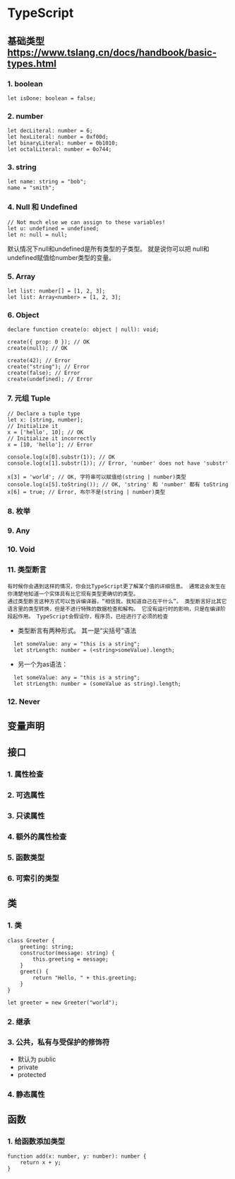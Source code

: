 # TypeScript
## 基础类型     https://www.tslang.cn/docs/handbook/basic-types.html
### 1. boolean  
```
let isDone: boolean = false;
```

### 2. number
```
let decLiteral: number = 6;
let hexLiteral: number = 0xf00d;
let binaryLiteral: number = 0b1010;
let octalLiteral: number = 0o744;
```

### 3. string
```
let name: string = "bob";
name = "smith";
```

### 4. Null 和 Undefined
```
// Not much else we can assign to these variables!
let u: undefined = undefined;
let n: null = null;
```
默认情况下null和undefined是所有类型的子类型。 就是说你可以把 null和undefined赋值给number类型的变量。

### 5. Array
```
let list: number[] = [1, 2, 3];
let list: Array<number> = [1, 2, 3];
```

### 6. Object
```
declare function create(o: object | null): void;

create({ prop: 0 }); // OK
create(null); // OK

create(42); // Error
create("string"); // Error
create(false); // Error
create(undefined); // Error
```

### 7. 元组 Tuple
```
// Declare a tuple type
let x: [string, number];
// Initialize it
x = ['hello', 10]; // OK
// Initialize it incorrectly
x = [10, 'hello']; // Error

console.log(x[0].substr(1)); // OK
console.log(x[1].substr(1)); // Error, 'number' does not have 'substr'

x[3] = 'world'; // OK, 字符串可以赋值给(string | number)类型
console.log(x[5].toString()); // OK, 'string' 和 'number' 都有 toString
x[6] = true; // Error, 布尔不是(string | number)类型
```
### 8. 枚举
### 9. Any
### 10. Void
### 11. 类型断言
    有时候你会遇到这样的情况，你会比TypeScript更了解某个值的详细信息。 通常这会发生在你清楚地知道一个实体具有比它现有类型更确切的类型。
    通过类型断言这种方式可以告诉编译器，“相信我，我知道自己在干什么”。 类型断言好比其它语言里的类型转换，但是不进行特殊的数据检查和解构。 它没有运行时的影响，只是在编译阶段起作用。 TypeScript会假设你，程序员，已经进行了必须的检查
  + 类型断言有两种形式。 其一是“尖括号”语法
  ```
    let someValue: any = "this is a string";
    let strLength: number = (<string>someValue).length;
  ```
  + 另一个为as语法：
  ```
    let someValue: any = "this is a string";
    let strLength: number = (someValue as string).length;
  ```

### 12. Never


## 变量声明


## 接口
### 1. 属性检查
### 2. 可选属性
### 3. 只读属性
### 4. 额外的属性检查
### 5. 函数类型
### 6. 可索引的类型


## 类
### 1. 类
```
class Greeter {
    greeting: string;
    constructor(message: string) {
        this.greeting = message;
    }
    greet() {
        return "Hello, " + this.greeting;
    }
}

let greeter = new Greeter("world");
```

### 2. 继承

### 3. 公共，私有与受保护的修饰符
  + 默认为 public
  + private 
  + protected

### 4. 静态属性


## 函数
### 1. 给函数添加类型
```
function add(x: number, y: number): number {
    return x + y;
}
```
